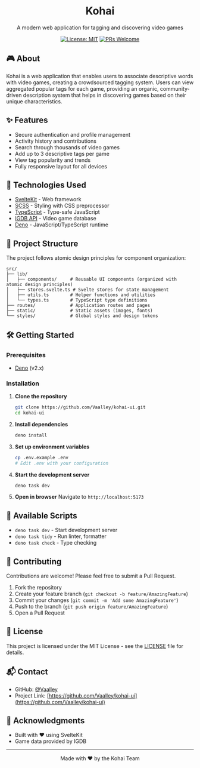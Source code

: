 <div align="center">
  <h1>Kohai</h1>
  <p>A modern web application for tagging and discovering video games</p>

[![License: MIT](https://img.shields.io/badge/License-MIT-yellow.svg)](https://opensource.org/licenses/MIT)
[![PRs Welcome](https://img.shields.io/badge/PRs-welcome-brightgreen.svg?style=flat-square)](http://makeapullrequest.com)

</div>

## 🎮 About

Kohai is a web application that enables users to associate descriptive words with video games, creating a crowdsourced tagging system. Users can view aggregated
popular tags for each game, providing an organic, community-driven description system that helps in discovering games based on their unique characteristics.

## ✨ Features

- Secure authentication and profile management
- Activity history and contributions
- Search through thousands of video games
- Add up to 3 descriptive tags per game
- View tag popularity and trends
- Fully responsive layout for all devices

## 🚀 Technologies Used

- [SvelteKit](https://svelte.dev/) - Web framework
- [SCSS](https://sass-lang.com/) - Styling with CSS preprocessor
- [TypeScript](https://www.typescriptlang.org/) - Type-safe JavaScript
- [IGDB API](https://api-docs.igdb.com/) - Video game database
- [Deno](https://deno.com/) - JavaScript/TypeScript runtime

## 📁 Project Structure

The project follows atomic design principles for component organization:

```
src/
├── lib/
│   ├── components/     # Reusable UI components (organized with atomic design principles)
│   ├── stores.svelte.ts # Svelte stores for state management
│   ├── utils.ts        # Helper functions and utilities
│   └── types.ts        # TypeScript type definitions
├── routes/             # Application routes and pages
├── static/             # Static assets (images, fonts)
└── styles/             # Global styles and design tokens
```

## 🛠️ Getting Started

### Prerequisites

- [Deno](https://deno.com/) (v2.x)

### Installation

1. **Clone the repository**
   ```bash
   git clone https://github.com/Vaalley/kohai-ui.git
   cd kohai-ui
   ```

2. **Install dependencies**
   ```bash
   deno install
   ```

3. **Set up environment variables**
   ```bash
   cp .env.example .env
   # Edit .env with your configuration
   ```

4. **Start the development server**
   ```bash
   deno task dev
   ```

5. **Open in browser** Navigate to `http://localhost:5173`

## 📜 Available Scripts

- `deno task dev` - Start development server
- `deno task tidy` - Run linter, formatter
- `deno task check` - Type checking

## 🤝 Contributing

Contributions are welcome! Please feel free to submit a Pull Request.

1. Fork the repository
2. Create your feature branch (`git checkout -b feature/AmazingFeature`)
3. Commit your changes (`git commit -m 'Add some AmazingFeature'`)
4. Push to the branch (`git push origin feature/AmazingFeature`)
5. Open a Pull Request

## 📄 License

This project is licensed under the MIT License - see the [LICENSE](LICENSE) file for details.

## 📬 Contact

- GitHub: [@Vaalley](https://github.com/Vaalley)
- Project Link: [https://github.com/Vaalley/kohai-ui](https://github.com/Vaalley/kohai-ui)

## 🌟 Acknowledgments

- Built with ❤️ using SvelteKit
- Game data provided by IGDB

---

<div align="center">
  Made with &hearts; by the Kohai Team
</div>
